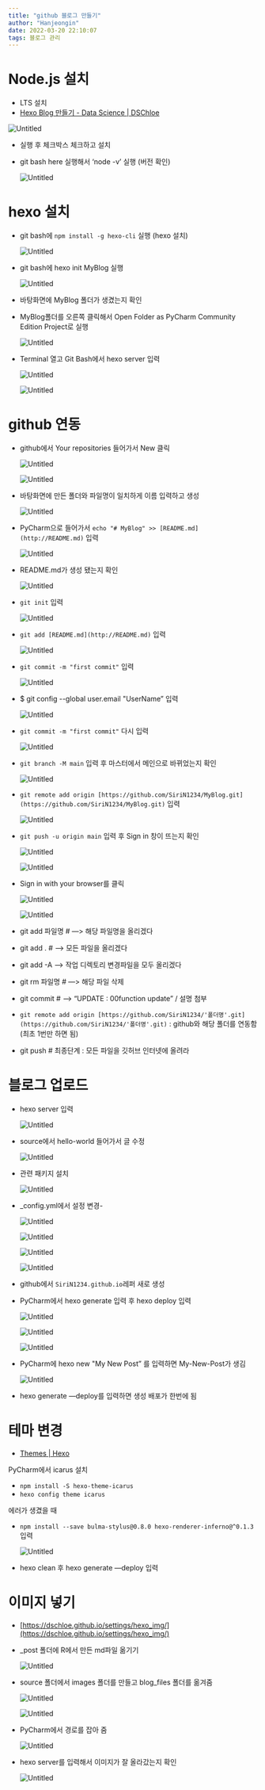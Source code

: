 ```yaml
---
title: "github 블로그 만들기"
author: "Hanjeongin"
date: 2022-03-20 22:10:07
tags: 블로그 관리
---
```


# Node.js 설치

- LTS 설치
- [Hexo Blog 만들기 - Data Science | DSChloe](https://dschloe.github.io/settings/hexo_blog/)

![Untitled](/images/made_github_blog/Untitled.png)

- 실행 후 체크박스 체크하고 설치
- git bash here 실행해서 ‘node -v’ 실행 (버전 확인)
    
    ![Untitled](/images/made_github_blog/Untitled%201.png)
    

# hexo 설치

- git bash에 `npm install -g hexo-cli` 실행 (hexo 설치)
    
    ![Untitled](/images/made_github_blog/Untitled%202.png)
    
- git bash에 hexo init MyBlog 실행
    
    ![Untitled](/images/made_github_blog/Untitled%203.png)
    
- 바탕화면에 MyBlog 폴더가 생겼는지 확인
- MyBlog폴더를 오른쪽 클릭해서 Open Folder as PyCharm Community Edition Project로 실행
    
    ![Untitled](/images/made_github_blog/Untitled%204.png)
    
- Terminal 열고 Git Bash에서 hexo server 입력
    
    ![Untitled](/images/made_github_blog/Untitled%205.png)
    
    ![Untitled](/images/made_github_blog/Untitled%206.png)
    

# github 연동

- github에서 Your repositories 들어가서 New 클릭
    
    ![Untitled](/images/made_github_blog/Untitled%207.png)
    
    ![Untitled](/images/made_github_blog/Untitled%208.png)
    
- 바탕화면에 만든 폴더와 파일명이 일치하게 이름 입력하고 생성
    
    ![Untitled](/images/made_github_blog/Untitled%209.png)
    
- PyCharm으로 들어가서 `echo "# MyBlog" >> [README.md](http://README.md)` 입력
    
    ![Untitled](/images/made_github_blog/Untitled%2010.png)
    
- README.md가 생성 됐는지 확인
    
    ![Untitled](/images/made_github_blog/Untitled%2011.png)
    
- `git init` 입력
    
    ![Untitled](/images/made_github_blog/Untitled%2012.png)
    
- `git add [README.md](http://README.md)` 입력
    
    ![Untitled](/images/made_github_blog/Untitled%2013.png)
    
- `git commit -m "first commit"` 입력
    
    ![Untitled](/images/made_github_blog/Untitled%2014.png)
    
- $ git config --global user.email "UserName” 입력
    
    ![Untitled](/images/made_github_blog/Untitled%2015.png)
    
- `git commit -m "first commit"` 다시 입력
    
    ![Untitled](/images/made_github_blog/Untitled%2016.png)
    
- `git branch -M main` 입력 후 마스터에서 메인으로 바뀌었는지 확인
    
    ![Untitled](/images/made_github_blog/Untitled%2017.png)
    
- `git remote add origin [https://github.com/SiriN1234/MyBlog.git](https://github.com/SiriN1234/MyBlog.git)` 입력
    
    ![Untitled](/images/made_github_blog/Untitled%2018.png)
    
- `git push -u origin main` 입력 후 Sign in 창이 뜨는지 확인
    
    ![Untitled](/images/made_github_blog/Untitled%2019.png)
    
    ![Untitled](/images/made_github_blog/Untitled%2020.png)
    
- Sign in with your browser를 클릭
    
    ![Untitled](/images/made_github_blog/Untitled%2021.png)
    
    ![Untitled](/images/made_github_blog/Untitled%2022.png)
    
- git add 파일명 # —> 해당 파일명을 올리겠다
- git add . # —> 모든 파일을 올리겠다
- git add -A —> 작업 디렉토리 변경파일을 모두 올리겠다
- git rm 파일명 # —> 해당 파일 삭제
- git commit # —> “UPDATE : 00function update” / 설명 첨부
- `git remote add origin [https://github.com/SiriN1234/'폴더명'.git](https://github.com/SiriN1234/'폴더명'.git)` : github와 해당 폴더를 연동함 (최초 1번만 하면 됨)
- git push # 최종단계 : 모든 파일을 깃허브 인터넷에 올려라

# 블로그 업로드

- hexo server 입력
    
    ![Untitled](/images/made_github_blog/Untitled%2023.png)
    
- source에서 hello-world 들어가서 글 수정
    
    ![Untitled](/images/made_github_blog/Untitled%2024.png)
    
- 관련 패키지 설치
    
    ![Untitled](/images/made_github_blog/Untitled%2025.png)
    
- _config.yml에서 설정 변경-
    
    ![Untitled](/images/made_github_blog/Untitled%2026.png)
    
    ![Untitled](/images/made_github_blog/Untitled%2027.png)
    
    ![Untitled](/images/made_github_blog/Untitled%2028.png)
    
    ![Untitled](/images/made_github_blog/Untitled%2029.png)
    
- github에서 `SiriN1234.github.io`레퍼 새로 생성
- PyCharm에서 hexo generate 입력 후 hexo deploy 입력
    
    ![Untitled](/images/made_github_blog/Untitled%2030.png)
    
    ![Untitled](/images/made_github_blog/Untitled%2031.png)
    
    ![Untitled](/images/made_github_blog/Untitled%2032.png)
    
- PyCharm에 hexo new "My New Post” 를 입력하면 My-New-Post가 생김
    
    ![Untitled](/images/made_github_blog/Untitled%2033.png)
    
- hexo generate —deploy를 입력하면 생성 배포가 한번에 됨

# 테마 변경

- [Themes | Hexo](https://hexo.io/themes/)

PyCharm에서 icarus 설치

- `npm install -S hexo-theme-icarus`
- `hexo config theme icarus`

에러가 생겼을 때

- `npm install --save bulma-stylus@0.8.0 hexo-renderer-inferno@^0.1.3` 입력
    
    ![Untitled](/images/made_github_blog/Untitled%2034.png)
    
- hexo clean 후 hexo generate —deploy 입력

# 이미지 넣기

- [https://dschloe.github.io/settings/hexo_img/](https://dschloe.github.io/settings/hexo_img/)
- _post 폴더에 R에서 만든 md파일 옮기기
    
    ![Untitled](/images/made_github_blog/Untitled%2035.png)
    
- source 폴더에서 images 폴더를 만들고 blog_files 폴더를 옮겨줌
    
    ![Untitled](/images/made_github_blog/Untitled%2036.png)
    
    ![Untitled](/images/made_github_blog/Untitled%2037.png)
    
- PyCharm에서 경로를 잡아 줌
    
    ![Untitled](/images/made_github_blog/Untitled%2038.png)
    
- hexo server를 입력해서 이미지가 잘 올라갔는지 확인
    
    ![Untitled](/images/made_github_blog/Untitled%2039.png)